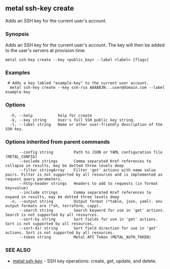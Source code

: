## metal ssh-key create

Adds an SSH key for the current user's account.

### Synopsis

Adds an SSH key for the current user's account. The key will then be added to the user's servers at provision time.

```
metal ssh-key create --key <public_key> --label <label> [flags]
```

### Examples

```
 # Adds a key labled "example-key" to the current user account.
  metal ssh-key create --key ssh-rsa AAAAB3N...user@domain.com --label example-key
```

### Options

```
  -h, --help           help for create
  -k, --key string     User's full SSH public key string.
  -l, --label string   Name or other user-friendly description of the SSH key.
```

### Options inherited from parent commands

```
      --config string         Path to JSON or YAML configuration file (METAL_CONFIG)
      --exclude strings       Comma separated Href references to collapse in results, may be dotted three levels deep
      --filter stringArray    Filter 'get' actions with name value pairs. Filter is not supported by all resources and is implemented as request query parameters.
      --http-header strings   Headers to add to requests (in format key=value)
      --include strings       Comma separated Href references to expand in results, may be dotted three levels deep
  -o, --output string         Output format (*table, json, yaml). env output formats are (*sh, terraform, capp).
      --search string         Search keyword for use in 'get' actions. Search is not supported by all resources.
      --sort-by string        Sort fields for use in 'get' actions. Sort is not supported by all resources.
      --sort-dir string       Sort field direction for use in 'get' actions. Sort is not supported by all resources.
      --token string          Metal API Token (METAL_AUTH_TOKEN)
```

### SEE ALSO

* [metal ssh-key](metal_ssh-key.md)	 - SSH key operations: create, get, update, and delete.

